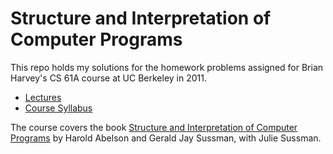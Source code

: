 # Structure and Interpretation of Computer Programs

This repo holds my solutions for the homework problems assigned for Brian Harvey's CS 61A course at UC Berkeley in 2011.

- [Lectures](https://archive.org/details/ucberkeley-webcast-PL3E89002AA9B9879E?sort=titleSorter#donate_dropdown)
- [Course Syllabus](https://wla.berkeley.edu/~cs61a/reader/nodate-hw.pdf)

The course covers the book [Structure and Interpretation of Computer Programs](https://en.wikipedia.org/wiki/Structure_and_Interpretation_of_Computer_Programs) by Harold Abelson and Gerald Jay Sussman, with Julie Sussman.
